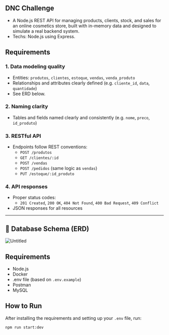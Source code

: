 ## DNC Challenge
- A Node.js REST API for managing products, clients, stock, and sales for an online cosmetics store, built with in-memory data and designed to simulate a real backend system.
- Techs: Node.js using Express.

## Requirements
### 1. Data modeling quality
- Entities: `produtos`, `clientes`, `estoque`, `vendas`, `venda_produto`
- Relationships and attributes clearly defined (e.g. `cliente_id`, `data`, `quantidade`)
- See ERD below.

### 2. Naming clarity
- Tables and fields named clearly and consistently (e.g. `nome`, `preco`, `id_produto`)

### 3. RESTful API
- Endpoints follow REST conventions:
  - `POST /produtos`
  - `GET /clientes/:id`
  - `POST /vendas`
  - `POST /pedidos` (same logic as `vendas`)
  - `PUT /estoque/:id_produto`

### 4. API responses
- Proper status codes:
  - `201 Created`, `200 OK`, `404 Not Found`, `400 Bad Request`, `409 Conflict`
- JSON responses for all resources

---

## 🧩 Database Schema (ERD)
![Untitled](https://github.com/user-attachments/assets/ce241888-ef54-48c7-a8cf-33bca3abab5f)


## Requirements
- Node.js
- Docker 
- .env file (based on `.env.example`)
- Postman
- MySQL

## How to Run

After installing the requirements and setting up your `.env` file, run:

```bash
npm run start:dev